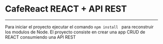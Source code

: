 # CafeReact REACT + API REST
***
Para iniciar el proyecto ejecutar el comando ```npm install ``` para reconstruir los modulos de Node.
El proyecto consiste en crear una app CRUD de REACT consumiendo una API REST